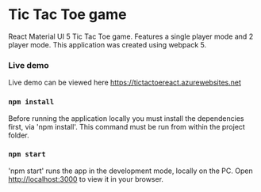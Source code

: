 # Tic Tac Toe game

React Material UI 5 Tic Tac Toe game. Features a single player mode and 2 player mode.
This application was created using webpack 5.

### Live demo

Live demo can be viewed here https://tictactoereact.azurewebsites.net

### `npm install`

Before running the application locally you must install the dependencies first, via 'npm install'. This command must be run from within the project folder.

### `npm start`

'npm start' runs the app in the development mode, locally on the PC. Open [http://localhost:3000](http://localhost:3000) to view it in your browser.
